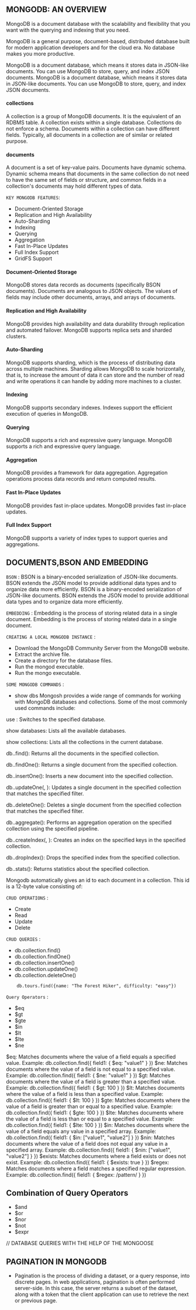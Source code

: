 ## MONGODB: AN OVERVIEW


MongoDB is a document database with the scalability and flexibility that you want with the querying and indexing that you need.

MongoDB is a general purpose, document-based, distributed database built for modern application developers and for the cloud era. No database makes you more productive.

MongoDB is a document database, which means it stores data in JSON-like documents. You can use MongoDB to store, query, and index JSON documents. MongoDB is a document database, which means it stores data in JSON-like documents. You can use MongoDB to store, query, and index JSON documents.

#### collections 

A collection is a group of MongoDB documents. It is the equivalent of an RDBMS table. A collection exists within a single database. Collections do not enforce a schema. Documents within a collection can have different fields. Typically, all documents in a collection are of similar or related purpose.


#### documents

A document is a set of key-value pairs. Documents have dynamic schema. Dynamic schema means that documents in the same collection do not need to have the same set of fields or structure, and common fields in a collection's documents may hold different types of data.


`KEY MONGODB FEATURES`:

* Document-Oriented Storage
* Replication and High Availability
* Auto-Sharding
* Indexing
* Querying
* Aggregation
* Fast In-Place Updates
* Full Index Support
* GridFS Support

#### Document-Oriented Storage

MongoDB stores data records as documents (specifically BSON documents). Documents are analogous to JSON objects. The values of fields may include other documents, arrays, and arrays of documents.


#### Replication and High Availability

MongoDB provides high availability and data durability through replication and automated failover. MongoDB supports replica sets and sharded clusters.


#### Auto-Sharding

MongoDB supports sharding, which is the process of distributing data across multiple machines. Sharding allows MongoDB to scale horizontally, that is, to increase the amount of data it can store and the number of read and write operations it can handle by adding more machines to a cluster.


#### Indexing

MongoDB supports secondary indexes. Indexes support the efficient execution of queries in MongoDB.


#### Querying

MongoDB supports a rich and expressive query language. MongoDB supports a rich and expressive query language.



#### Aggregation

MongoDB provides a framework for data aggregation. Aggregation operations process data records and return computed results.


#### Fast In-Place Updates



MongoDB provides fast in-place updates. MongoDB provides fast in-place updates.



#### Full Index Support


MongoDB supports a variety of index types to support queries and aggregations.



## DOCUMENTS,BSON AND EMBEDDING 


`BSON` : BSON is a binary-encoded serialization of JSON-like documents. BSON extends the JSON model to provide additional data types and to organize data more efficiently. BSON is a binary-encoded serialization of JSON-like documents. BSON extends the JSON model to provide additional data types and to organize data more efficiently.


`EMBEDDING` : Embedding is the process of storing related data in a single document. Embedding is the process of storing related data in a single document.


`CREATING A LOCAL MONGODB INSTANCE` :

* Download the MongoDB Community Server from the MongoDB website.
* Extract the archive file.
* Create a directory for the database files.
* Run the mongod executable.
* Run the mongo executable.



`SOME MONGODB COMMANDS` :

* show dbs
Mongosh provides a wide range of commands for working with MongoDB databases and collections. Some of the most commonly used commands include:

use <database>: Switches to the specified database.

show databases: Lists all the available databases.

show collections: Lists all the collections in the current database.

db.<collection>.find(): Returns all the documents in the specified collection.

db.<collection>.findOne(): Returns a single document from the specified collection.

db.<collection>.insertOne(<document>): Inserts a new document into the specified collection.

db.<collection>.updateOne(<filter>, <update>): Updates a single document in the specified collection that matches the specified filter.

db.<collection>.deleteOne(<filter>): Deletes a single document from the specified collection that matches the specified filter.

db.<collection>.aggregate(<pipeline>): Performs an aggregation operation on the specified collection using the specified pipeline.

db.<collection>.createIndex(<keys>, <options>): Creates an index on the specified keys in the specified collection.

db.<collection>.dropIndex(<index>): Drops the specified index from the specified collection.

db.<collection>.stats(): Returns statistics about the specified collection.




Mongodb automatically gives an id to each document in a collection. This id is a 12-byte value consisting of:



`CRUD OPERATIONS` :

* Create
* Read
* Update
* Delete


`CRUD QUERIES` :

* db.collection.find()
* db.collection.findOne()
* db.collection.insertOne()
* db.collection.updateOne()
* db.collection.deleteOne()



```bson
    db.tours.find({name: "The Forest Hiker", difficulty: "easy"})
```
`Query Operators` :

* $eq
* $gt
* $gte
* $in
* $lt
* $lte
* $ne



$eq: Matches documents where the value of a field equals a specified value. Example: db.collection.find({ field1: { $eq: "value1" } })
$ne: Matches documents where the value of a field is not equal to a specified value. Example: db.collection.find({ field1: { $ne: "value1" } })
$gt: Matches documents where the value of a field is greater than a specified value. Example: db.collection.find({ field1: { $gt: 100 } })
$lt: Matches documents where the value of a field is less than a specified value. Example: db.collection.find({ field1: { $lt: 100 } })
$gte: Matches documents where the value of a field is greater than or equal to a specified value. Example: db.collection.find({ field1: { $gte: 100 } })
$lte: Matches documents where the value of a field is less than or equal to a specified value. Example: db.collection.find({ field1: { $lte: 100 } })
$in: Matches documents where the value of a field equals any value in a specified array. Example: db.collection.find({ field1: { $in: ["value1", "value2"] } })
$nin: Matches documents where the value of a field does not equal any value in a specified array. Example: db.collection.find({ field1: { $nin: ["value1", "value2"] } })
$exists: Matches documents where a field exists or does not exist. Example: db.collection.find({ field1: { $exists: true } })
$regex: Matches documents where a field matches a specified regular expression. Example: db.collection.find({ field1: { $regex: /pattern/ } })



## Combination of Query Operators

* $and
* $or
* $nor
* $not
* $expr



// DATABASE QUERIES WITH THE HELP OF THE MONGOOSE 



## PAGINATION IN MONGODB

* Pagination is the process of dividing a dataset, or a query response, into discrete pages. In web applications, pagination is often performed server-side. In this case, the server returns a subset of the dataset, along with a token that the client application can use to retrieve the next or previous page.


